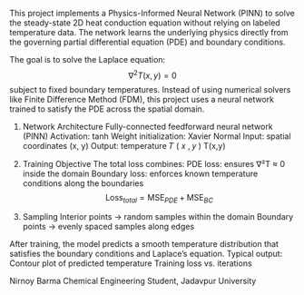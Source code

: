 This project implements a Physics-Informed Neural Network (PINN) to solve the steady-state 2D heat conduction equation without relying on labeled temperature data.
The network learns the underlying physics directly from the governing partial differential equation (PDE) and boundary conditions.

The goal is to solve the Laplace equation:
$$
\nabla^2 T(x, y) = 0
$$
subject to fixed boundary temperatures.
Instead of using numerical solvers like Finite Difference Method (FDM), this project uses a neural network trained to satisfy the PDE across the spatial domain.

1. Network Architecture
Fully-connected feedforward neural network (PINN)
Activation: tanh
Weight initialization: Xavier Normal
Input: spatial coordinates (x, y)
Output: temperature 
𝑇
(
𝑥
,
𝑦
)
T(x,y)

2. Training Objective
The total loss combines:
PDE loss: ensures ∇²T ≈ 0 inside the domain
Boundary loss: enforces known temperature conditions along the boundaries
$$
\text{Loss}_{total} = \text{MSE}_{PDE} + \text{MSE}_{BC}
$$

3. Sampling
Interior points → random samples within the domain
Boundary points → evenly spaced samples along edges

After training, the model predicts a smooth temperature distribution that satisfies the boundary conditions and Laplace’s equation.
Typical output:
Contour plot of predicted temperature
Training loss vs. iterations

Nirnoy Barma
Chemical Engineering Student, Jadavpur University
